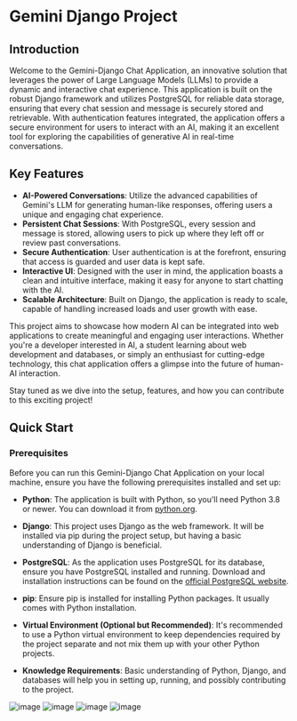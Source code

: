 # Gemini Django Project

## Introduction

Welcome to the Gemini-Django Chat Application, an innovative solution that leverages the power of Large Language Models (LLMs) to provide a dynamic and interactive chat experience. This application is built on the robust Django framework and utilizes PostgreSQL for reliable data storage, ensuring that every chat session and message is securely stored and retrievable. With authentication features integrated, the application offers a secure environment for users to interact with an AI, making it an excellent tool for exploring the capabilities of generative AI in real-time conversations.

## Key Features

- **AI-Powered Conversations**: Utilize the advanced capabilities of Gemini's LLM for generating human-like responses, offering users a unique and engaging chat experience.
- **Persistent Chat Sessions**: With PostgreSQL, every session and message is stored, allowing users to pick up where they left off or review past conversations.
- **Secure Authentication**: User authentication is at the forefront, ensuring that access is guarded and user data is kept safe.
- **Interactive UI**: Designed with the user in mind, the application boasts a clean and intuitive interface, making it easy for anyone to start chatting with the AI.
- **Scalable Architecture**: Built on Django, the application is ready to scale, capable of handling increased loads and user growth with ease.

This project aims to showcase how modern AI can be integrated into web applications to create meaningful and engaging user interactions. Whether you're a developer interested in AI, a student learning about web development and databases, or simply an enthusiast for cutting-edge technology, this chat application offers a glimpse into the future of human-AI interaction.

Stay tuned as we dive into the setup, features, and how you can contribute to this exciting project!

## Quick Start

### Prerequisites

Before you can run this Gemini-Django Chat Application on your local machine, ensure you have the following prerequisites installed and set up:

- **Python**: The application is built with Python, so you'll need Python 3.8 or newer. You can download it from [python.org](https://www.python.org/downloads/).

- **Django**: This project uses Django as the web framework. It will be installed via pip during the project setup, but having a basic understanding of Django is beneficial.

- **PostgreSQL**: As the application uses PostgreSQL for its database, ensure you have PostgreSQL installed and running. Download and installation instructions can be found on the [official PostgreSQL website](https://www.postgresql.org/download/).

- **pip**: Ensure pip is installed for installing Python packages. It usually comes with Python installation.

- **Virtual Environment (Optional but Recommended)**: It's recommended to use a Python virtual environment to keep dependencies required by the project separate and not mix them up with your other Python projects.

- **Knowledge Requirements**: Basic understanding of Python, Django, and databases will help you in setting up, running, and possibly contributing to the project.

![image](https://github.com/Kunalgoel9/gemini-django-project/assets/67458176/eac2fd0d-ad69-4bc4-b685-be8467244ed9)
![image](https://github.com/Kunalgoel9/gemini-django-project/assets/67458176/0a3c52d3-ecb4-48a3-bdd8-580feb60cd0c)
![image](https://github.com/Kunalgoel9/gemini-django-project/assets/67458176/f5ee5182-1eaa-4656-8515-4cd5d35aff00)
![image](https://github.com/Kunalgoel9/gemini-django-project/assets/67458176/3f4c47b2-7672-4690-8e13-fbcb17d23e93)




